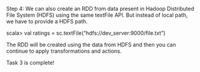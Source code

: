 Step 4: We can also create an RDD from data present in Hadoop Distributed File System (HDFS) using the same textFile API. But instead of local path, we have to provide a HDFS path.

scala> val ratings = sc.textFile(“hdfs://dev_server:9000/file.txt”)

The RDD will be created using the data from HDFS and then you can continue to apply transformations and actions.

Task 3 is complete!
